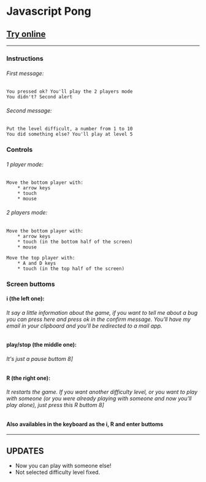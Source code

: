 # Javascript Pong


[<h2><b>Try online</b></h2>](https://luizon.github.io/Javascript_Pong)

---------------------------------------------------------

### Instructions
###### First message:
	You pressed ok? You'll play the 2 players mode
	You didn't? Second alert
###### Second message:
	Put the level difficult, a number from 1 to 10
	You did something else? You'll play at level 5

### Controls
###### 1 player mode:
	Move the bottom player with:
		* arrow keys
		* touch
		* mouse
###### 2 players mode:
	Move the bottom player with:
		* arrow keys
		* touch (in the bottom half of the screen)
		* mouse
	
	Move the top player with:
		* A and D keys
		* touch (in the top half of the screen)

### Screen buttoms
#### i (the left one):
###### It say a little information about the game, if you want to tell me about a bug you can press here and press ok in the confirm message. You'll have my email in your clipboard and you'll be redirected to a mail app.
#### play/stop (the middle one):
###### It's just a pause buttom  8]
#### R (the right one):
###### It restarts the game. If you want another difficulty level, or you want to play with someone (or you were already playing with someone and now you'll play alone), just press this R buttom 8]

#### Also availables in the keyboard as the i, R and enter buttoms

---------------------------------------------------------

## UPDATES
 * Now you can play with someone else!
 * Not selected difficulty level fixed.